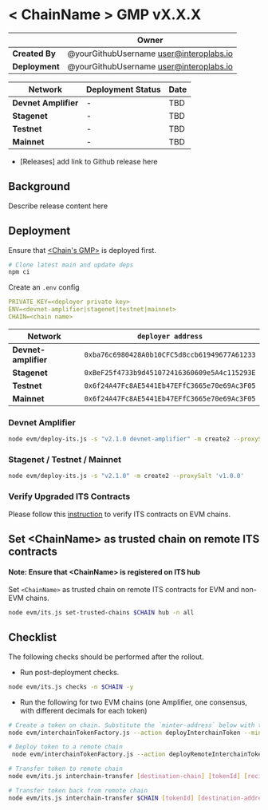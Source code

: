 # &lt; ChainName &gt; GMP vX.X.X

|                | **Owner**                                 |
| -------------- | ----------------------------------------- |
| **Created By** | @yourGithubUsername <user@interoplabs.io> |
| **Deployment** | @yourGithubUsername <user@interoplabs.io> |

| **Network**          | **Deployment Status** | **Date** |
| -------------------- | --------------------- | -------- |
| **Devnet Amplifier** | -                     | TBD      |
| **Stagenet**         | -                     | TBD      |
| **Testnet**          | -                     | TBD      |
| **Mainnet**          | -                     | TBD      |

- [Releases] add link to Github release here

## Background

Describe release content here

## Deployment

Ensure that [<Chain's GMP>](../evm/path-to-GMP-release-doc) is deployed first. 

```bash
# Clone latest main and update deps
npm ci
```

Create an `.env` config

```yaml
PRIVATE_KEY=<deployer private key>
ENV=<devnet-amplifier|stagenet|testnet|mainnet>
CHAIN=<chain name>
```

| Network              | `deployer address`                           |
| -------------------- | -------------------------------------------- |
| **Devnet-amplifier** | `0xba76c6980428A0b10CFC5d8ccb61949677A61233` |
| **Stagenet**         | `0xBeF25f4733b9d451072416360609e5A4c115293E` |
| **Testnet**          | `0x6f24A47Fc8AE5441Eb47EFfC3665e70e69Ac3F05` |
| **Mainnet**          | `0x6f24A47Fc8AE5441Eb47EFfC3665e70e69Ac3F05` |

### Devnet Amplifier

```bash
node evm/deploy-its.js -s "v2.1.0 devnet-amplifier" -m create2 --proxySalt 'v1.0.0 devnet-amplifier'
```

### Stagenet / Testnet / Mainnet

```bash
node evm/deploy-its.js -s "v2.1.0" -m create2 --proxySalt 'v1.0.0'
```

### Verify Upgraded ITS Contracts

Please follow this [instruction](https://github.com/axelarnetwork/axelar-contract-deployments/tree/main/evm#contract-verification) to verify ITS contracts on EVM chains.

## Set &lt;ChainName&gt; as trusted chain on remote ITS contracts

#### Note: Ensure that &lt;ChainName&gt; is registered on ITS hub

Set `<ChainName>` as trusted chain on remote ITS contracts for EVM and non-EVM chains.

```bash
node evm/its.js set-trusted-chains $CHAIN hub -n all
```

## Checklist

The following checks should be performed after the rollout.

- Run post-deployment checks.

```bash
node evm/its.js checks -n $CHAIN -y
```

- Run the following for two EVM chains (one Amplifier, one consensus, with different decimals for each token)

```bash
# Create a token on chain. Substitute the `minter-address` below with the deployer key
node evm/interchainTokenFactory.js --action deployInterchainToken --minter [minter-address] --name "test" --symbol "TST" --decimals 6 --initialSupply 10000 --salt "salt1234" -n $CHAIN

# Deploy token to a remote chain
 node evm/interchainTokenFactory.js --action deployRemoteInterchainToken --destinationChain [destination-chain] --salt "salt1234" --gasValue 1000000000000000000 -y -n $CHAIN

# Transfer token to remote chain
node evm/its.js interchain-transfer [destination-chain] [tokenId] [recipient] 1 --gasValue 1000000000000000000 -n $CHAIN

# Transfer token back from remote chain
node evm/its.js interchain-transfer $CHAIN [tokenId] [destination-address] 1 --gasValue 1000000000000000000 -n [destination-chain]
```
